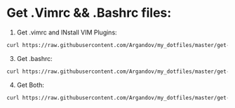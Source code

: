 # Get .Vimrc && .Bashrc files:
1. Get .vimrc and INstall VIM Plugins:
```bash
curl https://raw.githubusercontent.com/Argandov/my_dotfiles/master/get-my-dotfiles.sh | bash -s -- --vimrc
```

3. Get .bashrc:
```bash
curl https://raw.githubusercontent.com/Argandov/my_dotfiles/master/get-my-dotfiles.sh | bash -s -- --bashrc
```
4. Get Both:
```bash
curl https://raw.githubusercontent.com/Argandov/my_dotfiles/master/get-my-dotfiles.sh | bash -s -- --all
```
